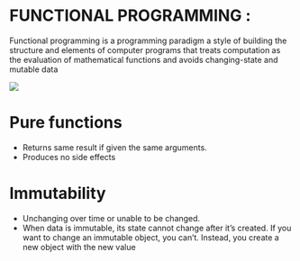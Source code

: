 
# FUNCTIONAL PROGRAMMING :
Functional programming is a programming paradigm a style of building the structure and elements of computer programs that treats computation as the evaluation of mathematical functions and avoids changing-state and mutable data

![](https://www.leadingagile.com/wp-content/uploads/2018/02/When-functional-programming-isnt.jpg)
# Pure functions
* Returns same result if given the same arguments.
* Produces no side effects


# Immutability
  * Unchanging over time or unable to be changed.
  * When data is immutable, its state cannot change after it’s created. If you want to change an immutable object, you can’t. Instead, you create a new object with the new value
